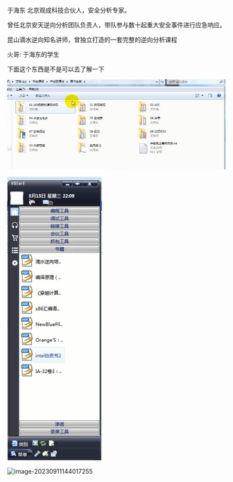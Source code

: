 于海东 北京观成科技合伙人，安全分析专家。

曾任北京安天逆向分析团队负责人，带队参与数十起重大安全事件进行应急响应。

昆山滴水逆向知名讲师，曾独立打造的一套完整的逆向分析课程



火哥: 于海东的学生

下面这个东西是不是可以去了解一下

![image-20230903155755261](./img/image-20230903155755261.png)



![image-20230909211337166](./img/image-20230909211337166.png)



![image-20230911144017255](./img/image-20230911144017255.png)
